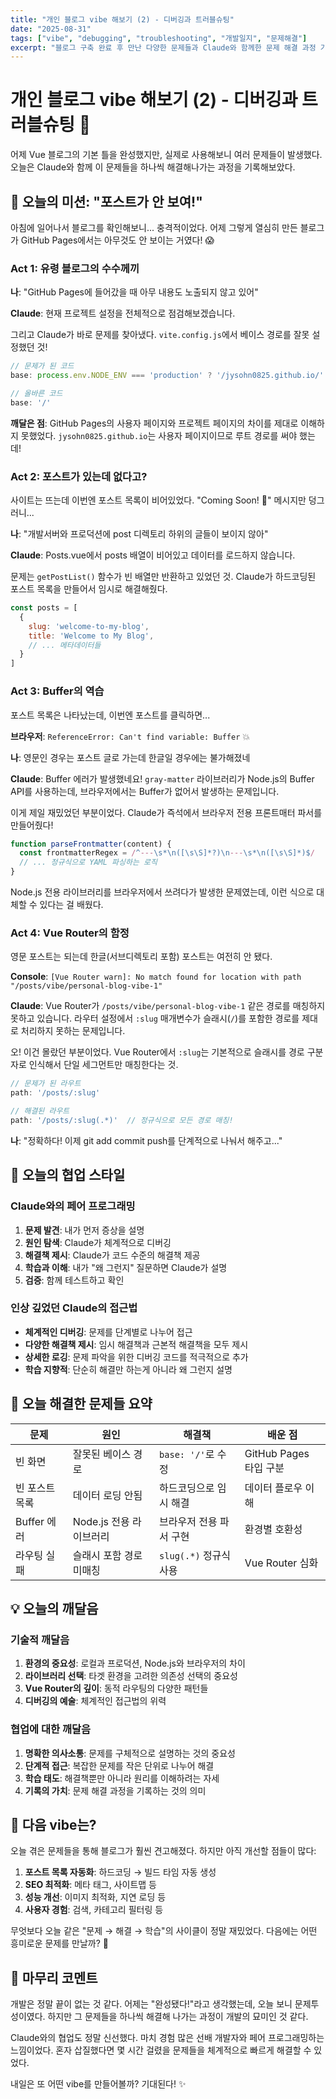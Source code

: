 ```yaml
---
title: "개인 블로그 vibe 해보기 (2) - 디버깅과 트러블슈팅"
date: "2025-08-31"
tags: ["vibe", "debugging", "troubleshooting", "개발일지", "문제해결"]
excerpt: "블로그 구축 완료 후 만난 다양한 문제들과 Claude와 함께한 문제 해결 과정 기록"
---
```


# 개인 블로그 vibe 해보기 (2) - 디버깅과 트러블슈팅 🐛

어제 Vue 블로그의 기본 틀을 완성했지만, 실제로 사용해보니 여러 문제들이 발생했다. 오늘은 Claude와 함께 이 문제들을 하나씩 해결해나가는 과정을 기록해보았다.

## 🎯 오늘의 미션: "포스트가 안 보여!"

아침에 일어나서 블로그를 확인해보니... 충격적이었다. 어제 그렇게 열심히 만든 블로그가 GitHub Pages에서는 아무것도 안 보이는 거였다! 😱

### Act 1: 유령 블로그의 수수께끼

**나**: "GitHub Pages에 들어갔을 때 아무 내용도 노출되지 않고 있어"

**Claude**: 현재 프로젝트 설정을 전체적으로 점검해보겠습니다.

그리고 Claude가 바로 문제를 찾아냈다. `vite.config.js`에서 베이스 경로를 잘못 설정했던 것!

```javascript
// 문제가 된 코드
base: process.env.NODE_ENV === 'production' ? '/jysohn0825.github.io/' : '/'

// 올바른 코드  
base: '/'
```

**깨달은 점**: GitHub Pages의 사용자 페이지와 프로젝트 페이지의 차이를 제대로 이해하지 못했었다. `jysohn0825.github.io`는 사용자 페이지이므로 루트 경로를 써야 했는데!

### Act 2: 포스트가 있는데 없다고?

사이트는 뜨는데 이번엔 포스트 목록이 비어있었다. "Coming Soon! 🚀" 메시지만 덩그러니...

**나**: "개발서버와 프로덕션에 post 디렉토리 하위의 글들이 보이지 않아"

**Claude**: Posts.vue에서 posts 배열이 비어있고 데이터를 로드하지 않습니다.

문제는 `getPostList()` 함수가 빈 배열만 반환하고 있었던 것. Claude가 하드코딩된 포스트 목록을 만들어서 임시로 해결해줬다.

```javascript
const posts = [
  {
    slug: 'welcome-to-my-blog',
    title: 'Welcome to My Blog', 
    // ... 메타데이터들
  }
]
```

### Act 3: Buffer의 역습

포스트 목록은 나타났는데, 이번엔 포스트를 클릭하면...

**브라우저**: `ReferenceError: Can't find variable: Buffer` 💥

**나**: 영문인 경우는 포스트 글로 가는데 한글일 경우에는 불가해졌네

**Claude**: Buffer 에러가 발생했네요! `gray-matter` 라이브러리가 Node.js의 Buffer API를 사용하는데, 브라우저에서는 Buffer가 없어서 발생하는 문제입니다.

이게 제일 재밌었던 부분이었다. Claude가 즉석에서 브라우저 전용 프론트매터 파서를 만들어줬다!

```javascript
function parseFrontmatter(content) {
  const frontmatterRegex = /^---\s*\n([\s\S]*?)\n---\s*\n([\s\S]*)$/
  // ... 정규식으로 YAML 파싱하는 로직
}
```

Node.js 전용 라이브러리를 브라우저에서 쓰려다가 발생한 문제였는데, 이런 식으로 대체할 수 있다는 걸 배웠다.

### Act 4: Vue Router의 함정

영문 포스트는 되는데 한글(서브디렉토리 포함) 포스트는 여전히 안 됐다.

**Console**: `[Vue Router warn]: No match found for location with path "/posts/vibe/personal-blog-vibe-1"`

**Claude**: Vue Router가 `/posts/vibe/personal-blog-vibe-1` 같은 경로를 매칭하지 못하고 있습니다. 라우터 설정에서 `:slug` 매개변수가 슬래시(`/`)를 포함한 경로를 제대로 처리하지 못하는 문제입니다.

오! 이건 몰랐던 부분이었다. Vue Router에서 `:slug`는 기본적으로 슬래시를 경로 구분자로 인식해서 단일 세그먼트만 매칭한다는 것.

```javascript
// 문제가 된 라우트
path: '/posts/:slug'

// 해결된 라우트  
path: '/posts/:slug(.*)'  // 정규식으로 모든 경로 매칭!
```

**나**: "정확하다! 이제 git add commit push를 단계적으로 나눠서 해주고..."

## 🎨 오늘의 협업 스타일

### Claude와의 페어 프로그래밍

1. **문제 발견**: 내가 먼저 증상을 설명
2. **원인 탐색**: Claude가 체계적으로 디버깅
3. **해결책 제시**: Claude가 코드 수준의 해결책 제공
4. **학습과 이해**: 내가 "왜 그런지" 질문하면 Claude가 설명
5. **검증**: 함께 테스트하고 확인

### 인상 깊었던 Claude의 접근법

- **체계적인 디버깅**: 문제를 단계별로 나누어 접근
- **다양한 해결책 제시**: 임시 해결책과 근본적 해결책을 모두 제시
- **상세한 로깅**: 문제 파악을 위한 디버깅 코드를 적극적으로 추가
- **학습 지향적**: 단순히 해결만 하는게 아니라 왜 그런지 설명

## 🎯 오늘 해결한 문제들 요약

| 문제 | 원인 | 해결책 | 배운 점 |
|------|------|--------|---------|
| 빈 화면 | 잘못된 베이스 경로 | `base: '/'`로 수정 | GitHub Pages 타입 구분 |
| 빈 포스트 목록 | 데이터 로딩 안됨 | 하드코딩으로 임시 해결 | 데이터 플로우 이해 |
| Buffer 에러 | Node.js 전용 라이브러리 | 브라우저 전용 파서 구현 | 환경별 호환성 |
| 라우팅 실패 | 슬래시 포함 경로 미매칭 | `slug(.*)` 정규식 사용 | Vue Router 심화 |

## 💡 오늘의 깨달음

### 기술적 깨달음
1. **환경의 중요성**: 로컬과 프로덕션, Node.js와 브라우저의 차이
2. **라이브러리 선택**: 타겟 환경을 고려한 의존성 선택의 중요성
3. **Vue Router의 깊이**: 동적 라우팅의 다양한 패턴들
4. **디버깅의 예술**: 체계적인 접근법의 위력

### 협업에 대한 깨달음
1. **명확한 의사소통**: 문제를 구체적으로 설명하는 것의 중요성
2. **단계적 접근**: 복잡한 문제를 작은 단위로 나누어 해결
3. **학습 태도**: 해결책뿐만 아니라 원리를 이해하려는 자세
4. **기록의 가치**: 문제 해결 과정을 기록하는 것의 의미

## 🔮 다음 vibe는?

오늘 겪은 문제들을 통해 블로그가 훨씬 견고해졌다. 하지만 아직 개선할 점들이 많다:

1. **포스트 목록 자동화**: 하드코딩 → 빌드 타임 자동 생성
2. **SEO 최적화**: 메타 태그, 사이트맵 등
3. **성능 개선**: 이미지 최적화, 지연 로딩 등
4. **사용자 경험**: 검색, 카테고리 필터링 등

무엇보다 오늘 같은 "문제 → 해결 → 학습"의 사이클이 정말 재밌었다. 다음에는 어떤 흥미로운 문제를 만날까? 🤔

## 🎪 마무리 코멘트

개발은 정말 끝이 없는 것 같다. 어제는 "완성됐다!"라고 생각했는데, 오늘 보니 문제투성이였다. 하지만 그 문제들을 하나씩 해결해 나가는 과정이 개발의 묘미인 것 같다.

Claude와의 협업도 정말 신선했다. 마치 경험 많은 선배 개발자와 페어 프로그래밍하는 느낌이었다. 혼자 삽질했다면 몇 시간 걸렸을 문제들을 체계적으로 빠르게 해결할 수 있었다.

내일은 또 어떤 vibe를 만들어볼까? 기대된다! ✨